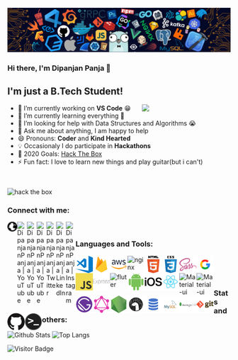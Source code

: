 ![](https://github.com/dipanjanpanja6/dipanjanpanja6/blob/master/media/header_.png)

### Hi there, I'm Dipanjan Panja  👋

## I'm just a B.Tech Student!

<img align='right' src='https://media.giphy.com/media/bcKmIWkUMCjVm/giphy.gif' width='200"'>

* 🔭 I’m currently working on **VS Code** 😁
* 🌱 I’m currently learning everything 🤣
* 🤔 I’m looking for help with Data Structures and Algorithms 😭
* 💬 Ask me about anything, I am happy to help
* 😄 Pronouns: **Coder** and **Kind Hearted**
* :bulb: Occasionaly I do participate in **Hackathons**
* 🥅 2020 Goals: [Hack The Box][htb]
* ⚡ Fun fact: I love to learn new things and play guitar(but i can't) 

<br/>

![hack the box](http://www.hackthebox.eu/badge/image/149877)

### Connect with me:

[<img align="left" alt="dipanjanpanja.web.app" width="22px" src="https://raw.githubusercontent.com/iconic/open-iconic/master/svg/globe.svg" />][website]
[<img align="left" alt="DipanjanPanja | YouTube" width="22px" src="https://cdn.jsdelivr.net/npm/simple-icons@v3/icons/youtube.svg" />][youtube]
[<img align="left" alt="DipanjanPanja | YouTube" width="22px" src="https://cdn.jsdelivr.net/npm/simple-icons@3.4.1/icons/discord.svg" />][discord]
[<img align="left" alt="DipanjanPanja | YouTube" width="22px" src="https://cdn.jsdelivr.net/npm/simple-icons@3.4.1/icons/stackoverflow.svg" />][stackoverflow]
[<img align="left" alt="DipanjanPanja | Twitter" width="22px" src="https://cdn.jsdelivr.net/npm/simple-icons@v3/icons/twitter.svg" />][twitter]
[<img align="left" alt="DipanjanPanja | LinkedIn" width="22px" src="https://cdn.jsdelivr.net/npm/simple-icons@v3/icons/linkedin.svg" />][linkedin]
[<img align="left" alt="DipanjanPanja | Instagram" width="22px" src="https://cdn.jsdelivr.net/npm/simple-icons@v3/icons/instagram.svg" />][instagram]

<br />

### Languages and Tools:

[<img align="left" alt="Visual Studio Code" width="39px" src="https://raw.githubusercontent.com/github/explore/80688e429a7d4ef2fca1e82350fe8e3517d3494d/topics/visual-studio-code/visual-studio-code.png" />][website]
[<img align="left" alt="firebase" width="39px" src="https://raw.githubusercontent.com/github/explore/80688e429a7d4ef2fca1e82350fe8e3517d3494d/topics/firebase/firebase.png" />][website]
[<img align="left" alt="aws" width="39px" src="https://raw.githubusercontent.com/github/explore/fbceb94436312b6dacde68d122a5b9c7d11f9524/topics/aws/aws.png" />][website]
[<img align="left" alt="nginx" width="39px" src="https://avatars0.githubusercontent.com/u/1412239?s=200&v=4" />][website]
[<img align="left" alt="HTML5" width="39px" src="https://raw.githubusercontent.com/github/explore/80688e429a7d4ef2fca1e82350fe8e3517d3494d/topics/html/html.png" />][website]
[<img align="left" alt="CSS3" width="39px" src="https://raw.githubusercontent.com/github/explore/80688e429a7d4ef2fca1e82350fe8e3517d3494d/topics/css/css.png" />][website]
[<img align="left" alt="Sass" width="39px" src="https://raw.githubusercontent.com/github/explore/80688e429a7d4ef2fca1e82350fe8e3517d3494d/topics/sass/sass.png" />][website]
[<img align="left" alt="G Cloud" width="39px" src="https://raw.githubusercontent.com/github/explore/80688e429a7d4ef2fca1e82350fe8e3517d3494d/topics/google/google.png" />][website]
[<img align="left" alt="JavaScript" width="39px" src="https://raw.githubusercontent.com/github/explore/80688e429a7d4ef2fca1e82350fe8e3517d3494d/topics/javascript/javascript.png" />][website]
[<img align="left" alt="express" width="39px" src="https://raw.githubusercontent.com/github/explore/80688e429a7d4ef2fca1e82350fe8e3517d3494d/topics/express/express.png" />][website]
[<img align="left" alt="fluter" width="39px" src="https://raw.githubusercontent.com/flutter/website/master/src/_assets/image/flutter-lockup.png" />][website]
[<img align="left" alt="android Studio" width="39px" src="https://raw.githubusercontent.com/github/explore/80688e429a7d4ef2fca1e82350fe8e3517d3494d/topics/android/android.png" />][website]
[<img align="left" alt="IOS" width="39px" src="https://raw.githubusercontent.com/github/explore/80688e429a7d4ef2fca1e82350fe8e3517d3494d/topics/ios/ios.png" />][website]
[<img align="left" alt="React" width="39px" src="https://raw.githubusercontent.com/github/explore/80688e429a7d4ef2fca1e82350fe8e3517d3494d/topics/react/react.png" />][website]
[<img align="left" alt="Material-ui" width="39px" src="https://camo.githubusercontent.com/cf05625198fe7b6ad8a302d1ce16bc99b93ec2ac/68747470733a2f2f6d6174657269616c2d75692e636f6d2f7374617469632f6c6f676f2e737667" />][website]
[<img align="left" alt="Material-ui" width="39px" src="https://camo.githubusercontent.com/bc93494c1f9faf29cae5064245e03f086a2cb1b5/68747470733a2f2f67772e616c697061796f626a656374732e636f6d2f7a6f732f726d73706f7274616c2f4b4470677667754d704766716148506a6963524b2e737667" />][website]
[<img align="left" alt="Gatsby" width="39px" src="https://raw.githubusercontent.com/github/explore/e94815998e4e0713912fed477a1f346ec04c3da2/topics/gatsby/gatsby.png" />][website]
[<img align="left" alt="GraphQL" width="39px" src="https://raw.githubusercontent.com/github/explore/80688e429a7d4ef2fca1e82350fe8e3517d3494d/topics/graphql/graphql.png" />][website]
[<img align="left" alt="Node.js" width="39px" src="https://raw.githubusercontent.com/github/explore/80688e429a7d4ef2fca1e82350fe8e3517d3494d/topics/nodejs/nodejs.png" />][website]
[<img align="left" alt="Deno" width="39px" src="https://raw.githubusercontent.com/github/explore/361e2821e2dea67711cde99c9c40ed357061cf27/topics/deno/deno.png" />][website]
[<img align="left" alt="SQL" width="39px" src="https://raw.githubusercontent.com/github/explore/80688e429a7d4ef2fca1e82350fe8e3517d3494d/topics/sql/sql.png" />][website]
[<img align="left" alt="MySQL" width="39px" src="https://raw.githubusercontent.com/github/explore/80688e429a7d4ef2fca1e82350fe8e3517d3494d/topics/mysql/mysql.png" />][website]
[<img align="left" alt="MongoDB" width="39px" src="https://raw.githubusercontent.com/github/explore/80688e429a7d4ef2fca1e82350fe8e3517d3494d/topics/mongodb/mongodb.png" />][website]
[<img align="left" alt="Git" width="39px" src="https://raw.githubusercontent.com/github/explore/80688e429a7d4ef2fca1e82350fe8e3517d3494d/topics/git/git.png" />][website]
[<img align="left" alt="GitHub" width="39px" src="https://raw.githubusercontent.com/github/explore/78df643247d429f6cc873026c0622819ad797942/topics/github/github.png" />][website]
[<img align="left" alt="Terminal" width="39px" src="https://raw.githubusercontent.com/github/explore/80688e429a7d4ef2fca1e82350fe8e3517d3494d/topics/terminal/terminal.png" />][website]

<br />
<br />
<br />

### Stats and others:
![Github Stats](github-readme-stats.dipanjanpanja6.vercel.app/api?username=dipanjanpanja6&show_icons=true&hide_border=true&count_private=true&theme=dark&hide=issues)
![Top Langs](github-readme-stats.dipanjanpanja6.vercel.app/api/top-langs/?username=dipanjanpanja6&layout=compact&theme=dark&show_icons=true&hide_border=true)

![Visitor Badge](https://visitor-badge.laobi.icu/badge?page_id=dipanjanpanja6)

  <!-- <img align="left" alt="dipanjan Panja's Github Stats" src="https://github-readme-stats.codestackr.vercel.app/api?username=dipanjanpanja6&show_icons=true&hide_border=true&count_private=true&theme=dark&hide=issues" />

<img align="right" alt="dipanjan Panja's Github Stats" src="github-readme-stats.dipanjanpanja6.vercel.app/api/top-langs/?username=dipanjanpanja6&layout=compact&theme=dark&show_icons=true&hide_border=true" /> -->



[htb]: https://hackthebox.eu
[website]: https://dipanjan.web.app/
[twitter]: https://twitter.com/dipanjanpanja6
[youtube]: https://youtube.com/dipanjanpanja6
[instagram]: https://instagram.com/dipanjanpanja6
[linkedin]: https://linkedin.com/in/dipanjanpanja6
[discord]: https://discord.gg/HqFzbj8
[stackoverflow]: https://stackoverflow.com/users/11622707/dipanjan-panja?tab=profile

